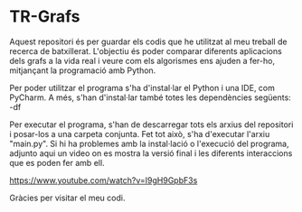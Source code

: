 # TR-Grafs
Aquest repositori és per guardar els codis que he utilitzat al meu treball de recerca de batxillerat. L'objectiu és poder comparar diferents aplicacions dels grafs a la vida real i veure com els algorismes ens ajuden a fer-ho, mitjançant la programació amb Python.

Per poder utilitzar el programa s'ha d'instal·lar el Python i una IDE, com PyCharm. A més, s'han d'instal·lar també totes les dependències següents:
    -df
    
Per executar el programa, s'han de descarregar tots els arxius del repositori i posar-los a una carpeta conjunta. Fet tot això, s'ha d'executar l'arxiu "main.py". Si hi ha problemes amb la instal·lació o l'execució del programa, adjunto aqui un video on es mostra la versió final i les diferents interaccions que es poden fer amb ell.

https://www.youtube.com/watch?v=I9gH9GpbF3s

Gràcies per visitar el meu codi. 
